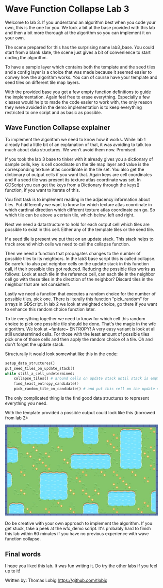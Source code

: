 # Wave Function Collapse Lab 3

Welcome to lab 3. If you understand an algorithm best when you code your own, this is the one for you. We look a bit at the base provided with this lab and then a bit more thorough at the algorithm so you can implement it on your own.

The scene prepared for this has the surprising name lab3_base. You could start from a blank slate, the scene just gives a bit of convenience to start coding the algorithm.

To have a sample layer which contains both the template and the seed tiles and a config layer is a choice that was made because it seemed easier to convey how the algorithm works. You can of course have your template and seed tiles on different tile map layers.

With the provided base you get a few empty function definitions to guide the implementation. Again feel free to erase everything. Especially a few classes would help to made the code easier to work with, the only reason they were avoided in the demo implementation is to keep everything restricted to one script and as basic as possible.

## Wave Function Collapse explainer

To implement the algorithm we need to know how it works. While lab 1 already had a little bit of an explanation of that, it was avoiding to talk too much about data structures. We won't avoid them now. Promised.

If you took the lab 3 base to tinker with it already gives you a dictionary of sample cells, key is cell coordinate on the tile map layer and value is the corresponding texture atlas coordinate in the tile set. You also get the dictionary of output cells if you want that. Again keys are cell coordinates and if a seed tile was present its texture atlas coordinate was set. In GDScript you can get the keys from a Dictionary through the keys() function, if you want to iterate of this.

You first task is to implement reading in the adjacency information about tiles. Put differently we want to know for which texture atlas coordinate in which cardinal direction which different texture atlas coordinate can go. So which tile can be above a certain tile, which below, left and right.

Next we need a datastructure to hold for each output cell which tiles are possible to exist in this cell. Either any of the template tiles or the seed tile.

If a seed tile is present we put that on an update stack. This stack helps to track around which cells we need to call the collapse function.

Then we need a function that propagates changes to the number of possible tiles to its neighbors. In the lab3 base script this is called collapse. Be careful to also put neighbor cells on the update stack in this function call, if their possible tiles got reduced. Reducing the possible tiles works as follows: Look at each tile in the reference cell, can each tile in the neighbor cell go with these tiles in the direction of the neighbor? Discard tiles in the neighbor that are not consistent.

Lastly we need a function that executes a random choice for the number of possible tiles, pick one. There is literally this function "pick_random" for arrays in GDScript. In lab 2 we look at weighted choice, go there if you want to enhance this random choice function later.

To tie everything together we need to know for which cell this random choice to pick one possible tile should be done. That's the magic in the wfc algorithm. We look at ~fanfare~ ENTROPY!
A very easy variant is look at all still undetermined cells. For those with the least amount of possible tiles pick one of those cells and then apply the random choice of a tile. Oh and don't forget the update stack.

Structurally it would look somewhat like this in the code:

``` python
setup_data_structures()
put_seed_tiles_on_update_stack()
while still_a_cell_undetermined:
    collapse_tiles() # around cells on update stack until stack is empty
    find_least_entropy_candidate()
    pick_random_tile_on_candidate() # and put this cell on the update stack
```

The only complicated thing is the find good data structures to represent everything you need.

With the template provided a possible output could look like this (borrowed from lab 2):

![screenshot showing a variant of the generated output](lab2_start_output.jpg "sample output")

Do be creative with your own approach to implement the algorithm. If you get stuck, take a peek at the wfc_demo script. It's probably hard to finish this lab within 60 minutes if you have no previous experience with wave function collapse.

## Final words

I hope you liked this lab. It was fun writing it. Do try the other labs if you feel up to it!

Written by: Thomas Lobig https://github.com/tlobig